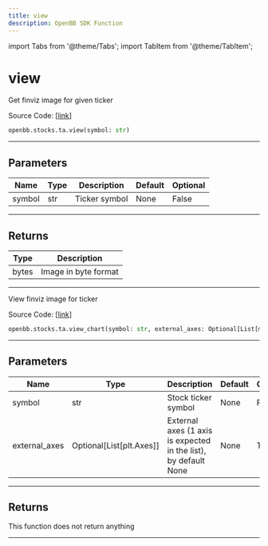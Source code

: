 ```yaml
---
title: view
description: OpenBB SDK Function
---
```


import Tabs from '@theme/Tabs';
import TabItem from '@theme/TabItem';

# view

<Tabs>
<TabItem value="model" label="Model" default>

Get finviz image for given ticker

Source Code: [[link](https://github.com/OpenBB-finance/OpenBBTerminal/tree/main/openbb_terminal/stocks/technical_analysis/finviz_model.py#L16)]

```python
openbb.stocks.ta.view(symbol: str)
```

---

## Parameters

| Name | Type | Description | Default | Optional |
| ---- | ---- | ----------- | ------- | -------- |
| symbol | str | Ticker symbol | None | False |


---

## Returns

| Type | Description |
| ---- | ----------- |
| bytes | Image in byte format |
---



</TabItem>
<TabItem value="view" label="Chart">

View finviz image for ticker

Source Code: [[link](https://github.com/OpenBB-finance/OpenBBTerminal/tree/main/openbb_terminal/stocks/technical_analysis/finviz_view.py#L22)]

```python
openbb.stocks.ta.view_chart(symbol: str, external_axes: Optional[List[matplotlib.axes._axes.Axes]] = None)
```

---

## Parameters

| Name | Type | Description | Default | Optional |
| ---- | ---- | ----------- | ------- | -------- |
| symbol | str | Stock ticker symbol | None | False |
| external_axes | Optional[List[plt.Axes]] | External axes (1 axis is expected in the list), by default None | None | True |


---

## Returns

This function does not return anything

---



</TabItem>
</Tabs>